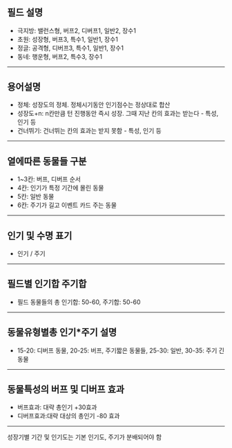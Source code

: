 #

## 필드 설명

- 극지방: 밸런스형, 버프2, 디버프1, 일반2, 장수1
- 초원: 성장형, 버프3, 특수1, 일반1, 장수1
- 정글: 공격형, 디버프3, 특수1, 일반1, 장수1
- 동네: 행운형, 버프2, 특수3, 장수1

---

## 용어설명

- 정체: 성장도의 정체. 정체시기동안 인기점수는 정상대로 합산
- 성장도+n: n칸만큼 턴 진행동안 즉시 성장. 그때 지난 칸의 효과는 받는다 - 특성, 인기 등
- 건너뛰기: 건너뛰는 칸의 효과는 받지 못함 - 특성, 인기 등

---

## 열에따른 동물들 구분

- 1~3칸: 버프, 디버프 순서
- 4칸: 인기가 특정 기간에 몰린 동물
- 5칸: 일반 동물
- 6칸: 주기가 길고 이벤트 카드 주는 동물

 ---

## 인기 및 수명 표기

- 인기 / 주기

---

## 필드별 인기합 주기합

- 필드 동물들의 총 인기합: 50-60, 주기합: 50-60

---

## 동물유형별총 인기*주기 설명

- 15-20: 디버프 동물, 20-25: 버프, 주기짧은 동물들, 25-30: 일반, 30-35: 주기 긴 동물

---

## 동물특성의 버프 및 디버프 효과

- 버프효과: 대략 총인기 +30효과
- 디버프효과:대략 대상의 총인기 -80 효과

---

성장기별 기간 및 인기도는 기본 인기도, 주기가 분배되어야 함

